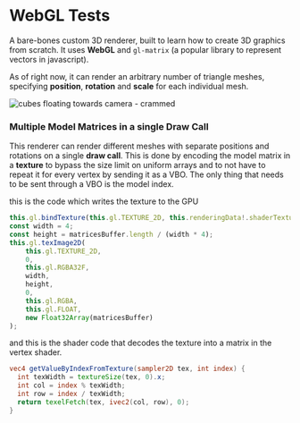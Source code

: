# WebGL Tests
A bare-bones custom 3D renderer, built to learn how to create 3D graphics from scratch. It uses **WebGL** and `gl-matrix` (a popular library to represent vectors in javascript).

As of right now, it can render an arbitrary number of triangle meshes, specifying **position**, **rotation** and **scale** for each individual mesh.

![cubes floating towards camera - crammed](readme_images/crammed.gif)

### Multiple Model Matrices in a single Draw Call
This renderer can render different meshes with separate positions and rotations on a single **draw call**.
This is done by encoding the model matrix in a **texture** to bypass the size limit on uniform arrays and to not have to repeat it for every vertex by sending it as a VBO. The only thing that needs to be sent through a VBO is the model index.

this is the code which writes the texture to the GPU
```ts
this.gl.bindTexture(this.gl.TEXTURE_2D, this.renderingData!.shaderTextures.modelViewMatricesTexture);
const width = 4;
const height = matricesBuffer.length / (width * 4);
this.gl.texImage2D(
    this.gl.TEXTURE_2D, 
    0, 
    this.gl.RGBA32F, 
    width, 
    height,
    0, 
    this.gl.RGBA,
    this.gl.FLOAT, 
    new Float32Array(matricesBuffer)
);
```

and this is the shader code that decodes the texture into a matrix in the vertex shader.
```glsl
vec4 getValueByIndexFromTexture(sampler2D tex, int index) {
  int texWidth = textureSize(tex, 0).x;
  int col = index % texWidth;
  int row = index / texWidth;
  return texelFetch(tex, ivec2(col, row), 0);
}
```
